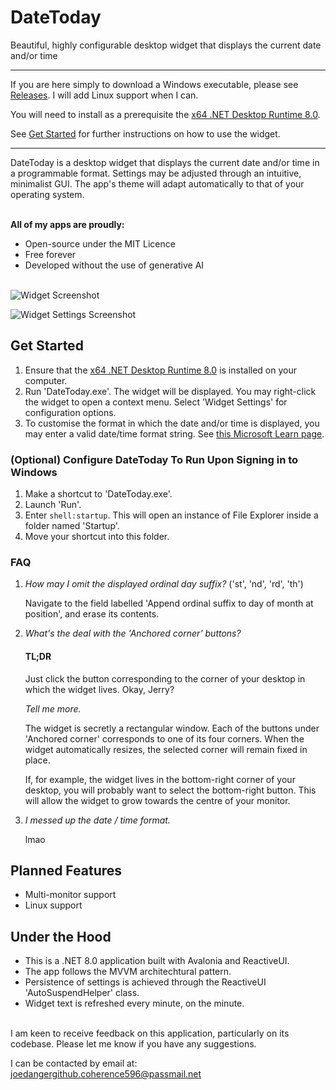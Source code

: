 # DateToday
Beautiful, highly configurable desktop widget that displays the current date and/or time

---

If you are here simply to download a Windows executable, please see [Releases](https://github.com/JosiahDanger/DateToday/releases/). I will add Linux support when I can.

You will need to install as a prerequisite the [x64 .NET Desktop Runtime 8.0](https://dotnet.microsoft.com/en-us/download/dotnet/8.0).

See [Get Started](https://github.com/JosiahDanger/DateToday/tree/master?tab=readme-ov-file#get-started) for further instructions on how to use the widget.
  
---

DateToday is a desktop widget that displays the current date and/or time in a programmable format. Settings may be adjusted through an intuitive, minimalist GUI. The app's theme will adapt automatically to that of your operating system.

\
**All of my apps are proudly:**
- Open-source under the MIT Licence
- Free forever
- Developed without the use of generative AI

\
![Widget Screenshot](https://github.com/user-attachments/assets/43626d79-c1b2-4a98-8f4c-03e79050b469)

![Widget Settings Screenshot](https://github.com/user-attachments/assets/23b8b084-291a-4eb9-a0f2-1eb2b60b651e)

## Get Started

1. Ensure that the [x64 .NET Desktop Runtime 8.0](https://dotnet.microsoft.com/en-us/download/dotnet/8.0) is installed on your computer.
2. Run 'DateToday.exe'. The widget will be displayed. You may right-click the widget to open a context menu. Select 'Widget Settings' for configuration options.
3. To customise the format in which the date and/or time is displayed, you may enter a valid date/time format string. See [this Microsoft Learn page](https://learn.microsoft.com/dotnet/standard/base-types/custom-date-and-time-format-strings).

### (Optional) Configure DateToday To Run Upon Signing in to Windows

1. Make a shortcut to 'DateToday.exe'.
2. Launch 'Run'.
3. Enter `shell:startup`. This will open an instance of File Explorer inside a folder named 'Startup'.
4. Move your shortcut into this folder.

### FAQ

1. *How may I omit the displayed ordinal day suffix?* ('st', 'nd', 'rd', 'th')

   Navigate to the field labelled 'Append ordinal suffix to day of month at position', and erase its contents.

2. *What's the deal with the 'Anchored corner' buttons?*

   #### TL;DR
   Just click the button corresponding to the corner of your desktop in which the widget lives. Okay, Jerry?

   *Tell me more.*

   The widget is secretly a rectangular window. Each of the buttons under 'Anchored corner' corresponds to one of its four corners. When the widget automatically resizes, the selected corner will remain fixed in place.

   If, for example, the widget lives in the bottom-right corner of your desktop, you will probably want to select the bottom-right button. This will allow the widget to grow towards the centre of your monitor.

3. *I messed up the date / time format.*

   lmao

## Planned Features
- Multi-monitor support
- Linux support
    
## Under the Hood
- This is a .NET 8.0 application built with Avalonia and ReactiveUI.
- The app follows the MVVM architechtural pattern.
- Persistence of settings is achieved through the ReactiveUI 'AutoSuspendHelper' class.
- Widget text is refreshed every minute, on the minute.

\
I am keen to receive feedback on this application, particularly on its codebase. Please let me know if you have any suggestions.

I can be contacted by email at: joedangergithub.coherence596@passmail.net

